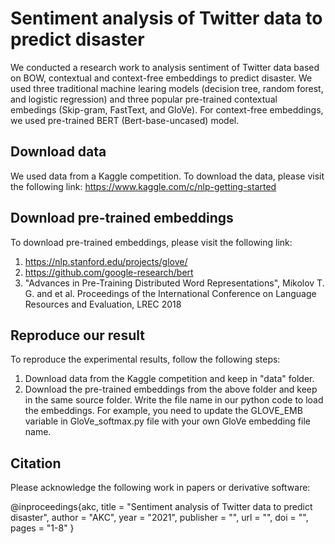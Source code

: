 # Sentiment analysis of Twitter data to predict disaster
We conducted a research work to analysis sentiment of Twitter data based on BOW, contextual and context-free embeddings to predict disaster. We used three traditional machine learing models (decision tree, random forest, and logistic regression) and three popular pre-trained contextual embedings (Skip-gram, FastText, and GloVe). For context-free embeddings, we used pre-trained BERT (Bert-base-uncased) model.

## Download data
We used data from a Kaggle competition. To download the data, please visit the following link:
https://www.kaggle.com/c/nlp-getting-started


## Download pre-trained embeddings
To download pre-trained embeddings, please visit the following link:
1) https://nlp.stanford.edu/projects/glove/
2) https://github.com/google-research/bert
3) "Advances in Pre-Training Distributed Word Representations", Mikolov T. G. and et al. Proceedings of the International Conference on Language Resources and Evaluation, LREC 2018

## Reproduce our result
To reproduce the experimental results, follow the following steps:
1) Download data from the Kaggle competition and keep in "data" folder.
2) Download the pre-trained embeddings from the above folder and keep in the same source folder. Write the file name in our python code to load the embeddings. For example, you need to update the GLOVE_EMB variable in GloVe_softmax.py file with your own GloVe embedding file name.

## Citation
Please acknowledge the following work in papers or derivative software:

@inproceedings{akc,
    title = "Sentiment analysis of Twitter data to predict disaster",
    author = "AKC",
    year = "2021",
    publisher = "",
    url = "",
    doi = "",
    pages = "1-8"
}
